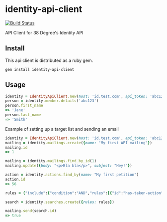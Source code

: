 # identity-api-client

[![Build Status](https://travis-ci.org/controlshift/identity-api-client.svg?branch=master)](https://travis-ci.org/controlshift/identity-api-client)

API Client for 38 Degree's Identity API

## Install

This api client is distributed as a ruby gem.

`gem install identity-api-client`

## Usage

```ruby
identity = IdentityApiClient.new(host: 'id.test.com', api_token: 'abc123')
person = identity.member.details('abc123')
person.first_name 
=> 'Jane'
person.last_name
=> 'Smith'
```

Example of setting up a target list and sending an email

```ruby
identity = IdentityApiClient.new(host: 'id.test.com', api_token: 'abc123')
mailing = identity.mailings.create({name: "My first API mailing"})
mailing.id
=> 1

mailing = identity.mailings.find_by_id(1)
mailing.update({body: "<p>Bla bla</p>", subject: "Hey!"})

action = identity.actions.find_by(name: "My first petition")
action.id
=> 56

rules = {"include":{"condition":"AND","rules":[{"id":"has-taken-action","field":"has-taken-action","type":"string","operator":"in","value":[action.id]}]},"exclude":{"condition":"OR","rules":[{"id":"noone","field":"noone","type":"string","operator":"equal","value":"on"}]}}

search = identity.searches.create({rules: rules})

mailing.send(search.id)
=> true
```
